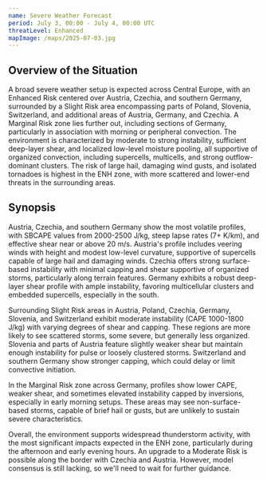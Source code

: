 ```yaml
---
name: Severe Weather Forecast
period: July 3, 00:00 - July 4, 00:00 UTC
threatLevel: Enhanced
mapImage: /maps/2025-07-03.jpg
---
```


## Overview of the Situation

A broad severe weather setup is expected across Central Europe, with an Enhanced Risk centered over Austria, Czechia, and southern Germany, surrounded by a Slight Risk area encompassing parts of Poland, Slovenia, Switzerland, and additional areas of Austria, Germany, and Czechia. A Marginal Risk zone lies further out, including sections of Germany, particularly in association with morning or peripheral convection. The environment is characterized by moderate to strong instability, sufficient deep-layer shear, and localized low-level moisture pooling, all supportive of organized convection, including supercells, multicells, and strong outflow-dominant clusters. The risk of large hail, damaging wind gusts, and isolated tornadoes is highest in the ENH zone, with more scattered and lower-end threats in the surrounding areas.

## Synopsis

Austria, Czechia, and southern Germany show the most volatile profiles, with SBCAPE values from 2000-2500 J/kg, steep lapse rates (7+ K/km), and effective shear near or above 20 m/s. Austria's profile includes veering winds with height and modest low-level curvature, supportive of supercells capable of large hail and damaging winds. Czechia offers strong surface-based instability with minimal capping and shear supportive of organized storms, particularly along terrain features. Germany exhibits a robust deep-layer shear profile with ample instability, favoring multicellular clusters and embedded supercells,
especially in the south.

Surrounding Slight Risk areas in Austria, Poland, Czechia, Germany, Slovenia, and Switzerland exhibit moderate instability (CAPE 1000-1800 J/kg) with varying degrees of shear and capping. These regions are more likely to see scattered storms, some severe, but generally less organized. Slovenia and parts of Austria feature slightly weaker shear but maintain enough instability for pulse or loosely clustered storms. Switzerland and southern Germany show stronger capping, which could delay or limit convective initiation.

In the Marginal Risk zone across Germany, profiles show lower CAPE, weaker shear, and sometimes elevated instability capped by inversions, especially in early morning setups. These areas may see non-surface-based storms, capable of brief hail or gusts, but are unlikely to sustain severe characteristics.

Overall, the environment supports widespread thunderstorm activity, with the most significant impacts expected in the ENH zone, particularly during the afternoon and early evening hours. An upgrade to a Moderate Risk is possible along the border with Czechia and Austria. However, model consensus is still lacking, so we'll need to wait for further guidance.

